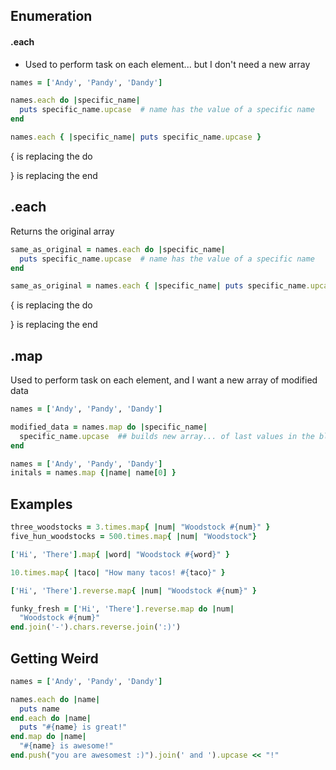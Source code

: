 ## Enumeration

#### .each

* Used to perform task on each element... but I don't need a new array

```ruby
names = ['Andy', 'Pandy', 'Dandy']

names.each do |specific_name|
  puts specific_name.upcase  # name has the value of a specific name
end

names.each { |specific_name| puts specific_name.upcase }
```

{ is replacing the do

} is replacing the end

## .each

Returns the original array

```ruby
same_as_original = names.each do |specific_name|
  puts specific_name.upcase  # name has the value of a specific name
end

same_as_original = names.each { |specific_name| puts specific_name.upcase }
```

{ is replacing the do

} is replacing the end


## .map

Used to perform task on each element, and I want a new array of modified data

```ruby
names = ['Andy', 'Pandy', 'Dandy']

modified_data = names.map do |specific_name|
  specific_name.upcase  ## builds new array... of last values in the block
end

names = ['Andy', 'Pandy', 'Dandy']
initals = names.map {|name| name[0] }
```

## Examples

```ruby
three_woodstocks = 3.times.map{ |num| "Woodstock #{num}" }
five_hun_woodstocks = 500.times.map{ |num| "Woodstock"}

['Hi', 'There'].map{ |word| "Woodstock #{word}" }

10.times.map{ |taco| "How many tacos! #{taco}" }

['Hi', 'There'].reverse.map{ |num| "Woodstock #{num}" }

funky_fresh = ['Hi', 'There'].reverse.map do |num|
  "Woodstock #{num}"
end.join('-').chars.reverse.join(':)')
```

## Getting Weird

```ruby
names = ['Andy', 'Pandy', 'Dandy']

names.each do |name|
  puts name
end.each do |name|
  puts "#{name} is great!"
end.map do |name|
  "#{name} is awesome!"
end.push("you are awesomest :)").join(' and ').upcase << "!"
```
